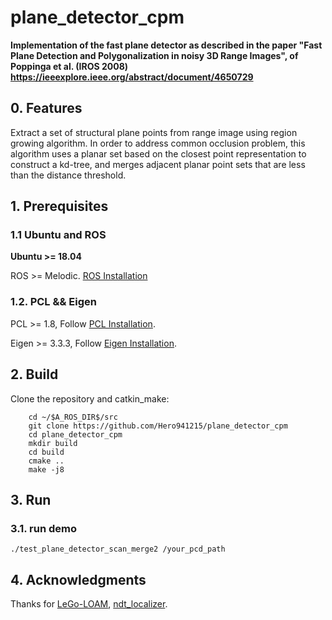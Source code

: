 # plane_detector_cpm

**Implementation of the fast plane detector as described in the paper "Fast  Plane  Detection  and  Polygonalization  in  noisy  3D  Range  Images", of Poppinga et al. (IROS 2008)  https://ieeexplore.ieee.org/abstract/document/4650729**

## 0. Features
Extract a set of structural plane points from range image using region growing algorithm. In order to address common occlusion problem, this algorithm uses a planar set based on the closest point representation to construct a kd-tree, and merges adjacent planar point sets that are less than the distance threshold.

## 1. Prerequisites
### 1.1 **Ubuntu** and **ROS**
**Ubuntu >= 18.04**

ROS    >= Melodic. [ROS Installation](http://wiki.ros.org/ROS/Installation)

### 1.2. **PCL && Eigen**
PCL    >= 1.8,   Follow [PCL Installation](http://www.pointclouds.org/downloads/linux.html).

Eigen  >= 3.3.3, Follow [Eigen Installation](http://eigen.tuxfamily.org/index.php?title=Main_Page).

## 2. Build

Clone the repository and catkin_make:

```
    cd ~/$A_ROS_DIR$/src
    git clone https://github.com/Hero941215/plane_detector_cpm
    cd plane_detector_cpm
    mkdir build
    cd build
    cmake ..
    make -j8
```

## 3. Run
### 3.1. **run demo**

    ./test_plane_detector_scan_merge2 /your_pcd_path

## 4. Acknowledgments

Thanks for [LeGo-LOAM](https://github.com/RobustFieldAutonomyLab/LeGO-LOAM), [ndt_localizer](https://github.com/AbangLZU/ndt_localizer).


